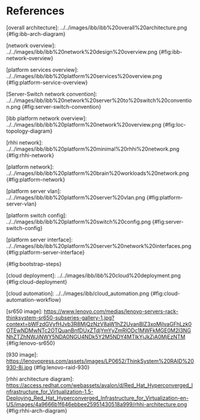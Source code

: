 
# References

<!-- My diagrams -->

[overall architecture]: ../../images/ibb/ibb%20overall%20architecture.png {#fig:ibb-arch-diagram}

[network overview]: ../../images/ibb/ibb%20network%20design%20overview.png {#fig:ibb-network-overview}

[platform services overview]: ../../images/ibb/ibb%20platform%20services%20overview.png {#fig:platform-service-overview}

[Server-Switch network convention]: ../../images/ibb/ibb%20network%20server%20to%20switch%20convention.png {#fig:server-switch-convention}

[ibb platform network overview]: ../../images/ibb/ibb%20platform%20network%20overview.png {#fig:loc-topology-diagram}

[rhhi network]: ../../images/ibb/ibb%20platform%20minimal%20rhhi%20network.png {#fig:rhhi-network}

[platform network]: ../../images/ibb/ibb%20platform%20brain%20workloads%20network.png {#fig:platform-network}

[platform server vlan]: ../../images/ibb/ibb%20platform%20server%20vlan.png {#fig:platform-server-vlan}

[platform service vlan]: ../../images/ibb/ibb%20platform%20service%20vlan.png{#fig:ibb-platform-service-vlan}

[platform switch config]: ../../images/ibb/ibb%20platform%20switch%20config.png {#fig:server-switch-config}

[platform server interface]: ../../images/ibb/ibb%20platform%20server%20network%20interfaces.png {#fig:platform-server-interface}


[storage network]: ../../images/ibb/ibb%20ceph%20network%20design.png{#fig:ibb-ceph-network}

[storage server vlan]: ../../images/ibb/ibb%20storage%20server%20vlan.png{#fig:ibb-ceph-server-vlan}

[storage switch config]: ../../images/ibb/ibb%20storage%20switch%20config.png{#fig:ibb-ceph-switch-config}

[cloud network]: ../../images/ibb/ibb%20cloud%20network%20design.png{#fig:ibb-cloud-network}

[bootstrap steps]: ../../images/ibb/ibb%20platform%20overview%20rhv%20clustering.png
{#fig:bootstrap-steps}

[cloud deployment]: ../../images/ibb/ibb%20cloud%20deployment.png {#fig:cloud-deployment}

[cloud automation]: ../../images/ibb/cloud_automation.png {#fig:cloud-automation-workflow}

<!-- lenovo external images -->

[sr650 image]: https://www.lenovo.com/medias/lenovo-servers-rack-thinksystem-sr650-subseries-gallery-1.jpg?context=bWFzdGVyfHJvb3R8MjQzNzV8aW1hZ2UvanBlZ3xoMjIvaGFhLzk0OTEwNDMwNTc2OTQuanBnfDUxZTdjYmYyZmRlODc1MWFkMGE0M2I3NGNhZTZhNWJjNWY5NDA0NGU4NDk5Y2M5NDY4MTlkYjJkZjA0MjEzNTM {#fig:lenovo-sr650}

[930 image]: https://lenovopress.com/assets/images/LP0652/ThinkSystem%20RAID%20930-8i.jpg {#fig:lenovo-raid-930}

<!-- need reference images -->

[rhhi architecture diagram]: https://access.redhat.com/webassets/avalon/d/Red_Hat_Hyperconverged_Infrastructure_for_Virtualization-1.5-Deploying_Red_Hat_Hyperconverged_Infrastructure_for_Virtualization-en-US/images/4a9666b1f646ebbee25951430518a999/rhhi-architecture.png {#fig:rhhi-arch-diagram}

<!-- references -->



